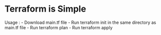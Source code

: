 # Terraform is Simple
Usage : - Download main.tf file
        - Run terraform init in the same directory as main.tf file
        - Run terraform plan
        - Run terraform apply
